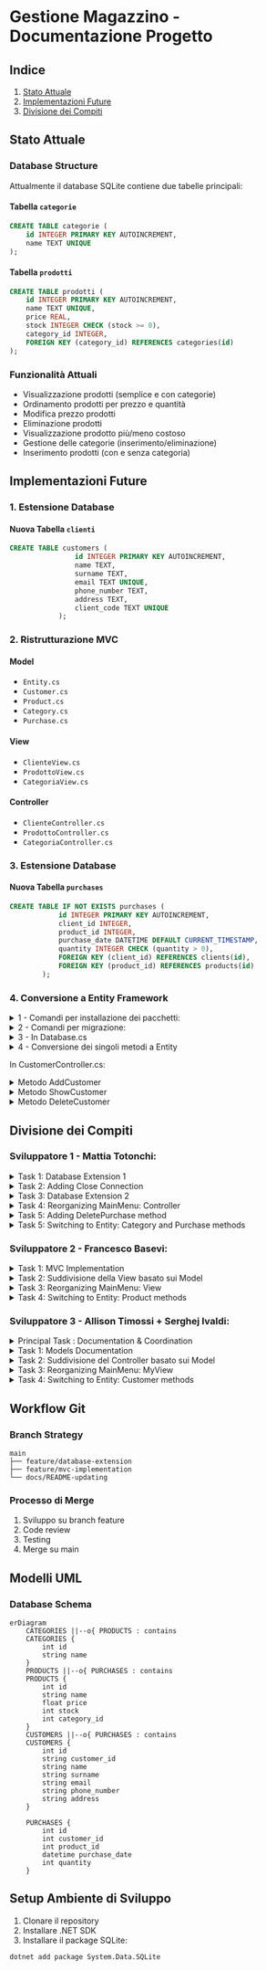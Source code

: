 # Gestione Magazzino - Documentazione Progetto

## Indice
1. [Stato Attuale](#stato-attuale)
2. [Implementazioni Future](#implementazioni-future)
3. [Divisione dei Compiti](#divisione-dei-compiti)

## Stato Attuale

### Database Structure
Attualmente il database SQLite contiene due tabelle principali:

#### Tabella `categorie`
```sql
CREATE TABLE categorie (
    id INTEGER PRIMARY KEY AUTOINCREMENT, 
    name TEXT UNIQUE
);
```

#### Tabella `prodotti`
```sql
CREATE TABLE prodotti (
    id INTEGER PRIMARY KEY AUTOINCREMENT, 
    name TEXT UNIQUE, 
    price REAL, 
    stock INTEGER CHECK (stock >= 0), 
    category_id INTEGER, 
    FOREIGN KEY (category_id) REFERENCES categories(id)
);
```

### Funzionalità Attuali
- Visualizzazione prodotti (semplice e con categorie)
- Ordinamento prodotti per prezzo e quantità
- Modifica prezzo prodotti
- Eliminazione prodotti
- Visualizzazione prodotto più/meno costoso
- Gestione delle categorie (inserimento/eliminazione)
- Inserimento prodotti (con e senza categoria)

## Implementazioni Future

### 1. Estensione Database
#### Nuova Tabella `clienti`
```sql
CREATE TABLE customers (
                id INTEGER PRIMARY KEY AUTOINCREMENT, 
                name TEXT, 
                surname TEXT, 
                email TEXT UNIQUE, 
                phone_number TEXT, 
                address TEXT, 
                client_code TEXT UNIQUE
            );
```

### 2. Ristrutturazione MVC
#### Model
- `Entity.cs`
- `Customer.cs`
- `Product.cs`
- `Category.cs`
- `Purchase.cs`

#### View
- `ClienteView.cs`
- `ProdottoView.cs`
- `CategoriaView.cs`

#### Controller
- `ClienteController.cs`
- `ProdottoController.cs`
- `CategoriaController.cs`

### 3. Estensione Database
#### Nuova Tabella `purchases`
```sql
CREATE TABLE IF NOT EXISTS purchases (
            id INTEGER PRIMARY KEY AUTOINCREMENT, 
            client_id INTEGER, 
            product_id INTEGER, 
            purchase_date DATETIME DEFAULT CURRENT_TIMESTAMP, 
            quantity INTEGER CHECK (quantity > 0),
            FOREIGN KEY (client_id) REFERENCES clients(id), 
            FOREIGN KEY (product_id) REFERENCES products(id)
        );
```
### 4. Conversione a Entity Framework

<details>
<summary>1 - Comandi per installazione dei pacchetti: </summary>

```bash
dotnet add package Microsoft.EntityFrameworkCore
```

```bash
dotnet add package Microsoft.EntityFrameworkCore.Sqlite
```
// dipendenza per poter usare il comando dotnet ef database update
```bash
dotnet add package Microsoft.EntityFrameworkCore.Design
```
// Se non dovesse andare aggiungere il pacchetto Microsoft.EntityFrameworkCore.Tools
```bash
dotnet add package Microsoft.EntityFrameworkCore.Tools
```
// installare ef globalmente (Che serve per eseguire i comandi ef)
```bash
dotnet tool install --global dotnet-ef
```
</details>

<details>
<summary>2 - Comandi per migrazione: </summary>

Eseguire la migrazione del database

```bash
dotnet ef migrations add InitialCreate
```
Eseguire l'aggiornamento del database
```bash
dotnet ef database update
```
</details>

<details>
<summary>3 - In Database.cs </summary>

-[x] Estensione della classe DbContext con Database
```csharp
class Database : DbContext
{
    //Aggiunta delle proprietà basate sui modelli
    private DbSet<Customer> _customers { get; set; }
    private DbSet<Category> _categories { get; set; }
    private DbSet<Product> _products { get; set; }
    private DbSet<Purchase> _purchases { get; set; }

    public DbSet<User> Users { get; set; } // Tabella degli utenti

    protected override void OnConfiguring(DbContextOptionsBuilder options)
    {
        options.UseSqlite("Data Source=database.db"); // Usa un database SQLite
    }
}

```
-[x] Rimozione del metodo CreateDatabase
</details>

<details>
<summary>4 - Conversione dei singoli metodi a Entity </summary>


In Database.cs: 
<details> <summary> Metodo AddCustomer </summary>

```csharp
//PRIMA
public void AddCustomer(string name, string surname, string email, string phoneNumber, string address, string clientCode)
    {
        string sql = "INSERT INTO customers (name, surname, email, phone_number, address, client_code) VALUES (@name, @surname, @email, @phoneNumber, @address, @clientCode)";
        OpenConnection();
        using var command = new SQLiteCommand(sql, _connection);
        command.Parameters.AddWithValue("@name", name);
        command.Parameters.AddWithValue("@surname", surname);
        command.Parameters.AddWithValue("@email", email);
        command.Parameters.AddWithValue("@phoneNumber", phoneNumber);
        command.Parameters.AddWithValue("@address", address);
        command.Parameters.AddWithValue("@clientCode", clientCode);
        command.ExecuteNonQuery();
    }
//DOPO
public void AddCustomer(string name, string surname, string email, Int64 phoneNumber, string address, string clientCode)
{
    _customers.Add(new Customer { Name = name, Surname = surname, Email = email, PhoneNumber = phoneNumber, Address = address, ClientCode = clientCode });
    SaveChanges();
}
```
</details>

<details> <summary> Metodo GetCustomer </summary>

```csharp
//PRIMA
public SQLiteDataReader GetCustomers()
    {
        string sql = "SELECT * FROM customers"; 
        OpenConnection();
        var command = new SQLiteCommand(sql, _connection);
        return command.ExecuteReader();
    }
//DOPO
public List<Customer> GetCustomers()
{
    return Customers.ToList();
}
```
</details>

<details> <summary> Metodo UpdateCustomer </summary>

```csharp
//PRIMA
public void UpdateCustomer(int id, string newName)
    {
        string sql = $"UPDATE customers SET name = '{newName}' WHERE id = {id}";
        OpenConnection();
        using var command = new SQLiteCommand(sql, _connection);
        command.ExecuteNonQuery();
    }
//DOPO
public void UpdateCustomer(int id, string newName)
    {
        foreach (Customer c in Customers)
        {
            if (c.Id == id)
            {
                c.Name = newName;
            }
        }
        SaveChanges();
    }
```
</details>

<details> <summary> Metodo DeleteCustomer </summary>

```csharp
//PRIMA
public void DeleteCustomer(int id)
    {
        string sql = $"DELETE FROM customers WHERE id = '{id}'";
        OpenConnection();
        using var command = new SQLiteCommand(sql, _connection);
        command.ExecuteNonQuery();
    }
//DOPO
public void DeleteCustomer(int id)
{
    foreach(Customer c in Customers)
    {
        if (c.Id == id)
        {
            Customers.Remove(c);
        }
    }
    SaveChanges();
}
```
</details>

</details>

In CustomerController.cs: 
<details> <summary> Metodo AddCustomer </summary>

```csharp
//PRIMA
private void AddCustomer()
{
    Console.WriteLine("Insert customer's name");
    string name = Console.ReadLine()!;
    Console.WriteLine("Insert customer's surname");
    string surname = Console.ReadLine()!;
    Console.WriteLine("Insert customer's email");
    string email = Console.ReadLine()!;
    Console.WriteLine("Insert customer's address");
    string address = Console.ReadLine()!;
    Console.WriteLine("Insert customer's phone number");
    string phoneNumber = Console.ReadLine()!;
    Console.WriteLine("Insert customer's code");
    string clientCode = Console.ReadLine()!;
    _database.AddCustomer(name, surname, email, phoneNumber, address, clientCode);
    _database.CloseConnection();
}
//DOPO
 private void AddCustomer()
{
    Console.WriteLine("Insert customer's name");
    string name = Console.ReadLine()!;
    Console.WriteLine("Insert customer's surname");
    string surname = Console.ReadLine()!;
    Console.WriteLine("Insert customer's email");
    string email = Console.ReadLine()!;
    Console.WriteLine("Insert customer's address");
    string address = Console.ReadLine()!;
    Console.WriteLine("Insert customer's phone number");
    Int64 phoneNumber = Convert.ToInt64(Console.ReadLine()!);
    Console.WriteLine("Insert customer's code");
    string clientCode = Console.ReadLine()!;
    _database.AddCustomer(name, surname, email, phoneNumber, address, clientCode);
    //_database.CloseConnection();
}
```
</details>

<details> <summary> Metodo ShowCustomer </summary>

```csharp
//PRIMA
private void ShowCustomers()
{
    using var reader = _database.GetCustomers();
    while (reader.Read())
    {
        _customerView.ShowCustomer(reader["id"].ToString(), reader["name"].ToString(), reader["surname"].ToString(), reader["email"].ToString(), reader["phone_number"].ToString(), reader["address"].ToString());
    }
    _database.CloseConnection();
    Console.ReadKey();
}
//DOPO
private void ShowCustomers()
{
    List<Customer> customers = _database.GetCustomers();
    foreach (Customer c in customers)
    {
        _customerView.ShowCustomer(c.Id.ToString(), c.Name.ToString(), c.Surname.ToString(), c.Email.ToString(),c.PhoneNumber.ToString(), c.Address.ToString());
    }
    //_database.CloseConnection();
    Console.ReadKey();
}
```

<details> <summary> Metodo UpdateCustomer </summary>

```csharp
//PRIMA
private void UpdateCustomer()
{
    ShowCustomers();  
    Console.WriteLine("Insert ID's customer");

    if (!int.TryParse(Console.ReadLine()!, out int id))
    {
        Console.WriteLine("Non valid ID.");
        return;
    }

    Console.WriteLine("Insert new customer's name");
    var newName = Console.ReadLine()!;

    if (string.IsNullOrWhiteSpace(newName))
    {
        Console.WriteLine("Name cannot be null");
        return;
    }

    _database.UpdateCustomer(id, newName);

    Console.WriteLine("Customer updated");
    _database.CloseConnection();
    Console.ReadKey();
}
//DOPO
private void UpdateCustomer()
{
ShowCustomers();
Console.WriteLine("Insert ID's customer");
var id = Convert.ToInt32(Console.ReadLine()!);
/*
if (!int.TryParse(Console.ReadLine()!, out int id))
{
    Console.WriteLine("Non valid ID.");
    return;
}
*/
Console.WriteLine("Insert new customer's name");
var newName = Console.ReadLine()!;

if (string.IsNullOrWhiteSpace(newName))
{
    Console.WriteLine("Name cannot be null");
    return;
}

_database.UpdateCustomer(id, newName);

Console.WriteLine("Customer updated");
//_database.CloseConnection();
Console.ReadKey();
}
```
</details>

</details>

<details> <summary> Metodo DeleteCustomer </summary>

```csharp
//PRIMA
private void DeleteCustomer()
{
    ShowCustomers();
    Console.WriteLine("Insert customer's ID");
    string id = Console.ReadLine()!;

    if (!int.TryParse(id, out int idConverted))
    {
        Console.WriteLine("Non valid ID.");
        return;
    }
    
    _database.DeleteCustomer(idConverted);
    _database.CloseConnection();        
}
//DOPO
private void DeleteCustomer()
{
    ShowCustomers();
    Console.WriteLine("Insert customer's ID");
    string id = Console.ReadLine()!;

    if (!int.TryParse(id, out int idConverted))
    {
        Console.WriteLine("Non valid ID.");
        return;
    }
    _database.DeleteCustomer(idConverted);
    //_database.CloseConnection();        
}
```
</details>


## Divisione dei Compiti

### Sviluppatore 1 - Mattia Totonchi: 


<details>
<summary>Task 1: Database Extension 1</summary>

**Branch**: `feature/creazione tabella clienti`
- [x] Creazione tabella `clienti`
- [x]  Test integrità database

</details>

<details>
<summary>Task 2: Adding Close Connection </summary>

- [x] Implementazione della chiusura della connessione al database
</details>

<details>
<summary>Task 3: Database Extension 2</summary>

**Branch**: `feature/creazione tabella acquisti`
- [x] Creazione tabella `purchases`
- [x] Implementazione delle relazioni necessarie
- [x] Test integrità database
- [x] Refactor del Database: spostamento da Program.cs a Database.cs
</details>

<details>
<summary>Task 4: Reorganizing MainMenu: Controller </summary>

</details>

<details>
<summary>Task 5: Adding DeletePurchase method </summary>

In PurchaseController.cs:
```c#
    private void DeletePurchase()
        {
            Console.WriteLine("Insert purchase Id");
            Int32.TryParse(Console.ReadLine()!, out int purchaseId);

            // Call the database method to delete the purchase
            _database.DeletePurchase(purchaseId);
        }
```
In Database.cs:
```c#
public void DeleteCustomer(int id)
    {
        // Iterate through the customer list to find and remove the specified customer.
        foreach (Customer c in _customers)
        {
            if (c.Id == id) // Check if the customer's ID matches the specified ID.
            {
                _customers.Remove(c); // Remove the customer from the set.
            }
        }
        SaveChanges(); // Persist changes to the database.
    }
```
</details>

<details>
<summary>Task 5: Switching to Entity: Category and Purchase methods </summary>
</details>

### Sviluppatore 2 - Francesco Basevi: 
<details>
<summary>Task 1: MVC Implementation</summary>

**Branch**: `feature/mvc-implementation`

- [x] Ristrutturazione del codice esistente in pattern MVC
- [x] Traduzione del progetto originale da Italiano a Inglese
</details>

<details>
<summary>Task 2: Suddivisione della View basato sui Model</summary>

- [x] `CustomerView.cs`: nuova view per `Customer`
- [x] `ProductView.cs`: nuova view per `Product`
- [x] `PurchaseView.cs`: nuova view per `Purchase`

</details>

<details>
<summary>Task 3: Reorganizing MainMenu: View </summary>
</details>

<details>
<summary>Task 4: Switching to Entity: Product methods </summary>
</details>

### Sviluppatore 3 - Allison Timossi + Serghej Ivaldi: 

<details>
<summary>Principal Task : Documentation & Coordination </summary>

**Branch**: `README-updating`

- Supervisione generale del progetto
- Mantenimento README.md **ad ogni implementazione**
- Coordinamento merge requests
</details>

<details>
<summary>Task 1: Models Documentation</summary>

**Branch**: `feature/modelName-model`
    - [x] Entity.cs
    - [x] Customer.cs
    - [x] Product.cs
    - [x] Purchase.cs
</details>

<details>
<summary>Task 2: Suddivisione del Controller basato sui Model</summary>

- [x] `CustomerController.cs`: nuovo controller per `Customer`
- [x] `ProductController.cs.cs`: nuovo controller per `Product`
- [x] `PurchaseController.cs`: nuovo controller per `Purchase`
</details>

<details>
<summary>Task 3: Reorganizing MainMenu: MyView </summary>

- [x] Rendere MainMenu più semplice: 
```csharp
    public void ShowMainMenu(){
        Console.WriteLine("1 - Manage Products");
        Console.WriteLine("2 - Manage Categories");
        Console.WriteLine("3 - Manage Customers");
        Console.WriteLine("4 - Manage Purchases");
        Console.WriteLine("5 - Exit");
    }
```
</details>

<details>
<summary>Task 4: Switching to Entity: Customer methods </summary>
</details>

## Workflow Git

### Branch Strategy
```
main
├── feature/database-extension
├── feature/mvc-implementation
└── docs/README-updating
```

### Processo di Merge
1. Sviluppo su branch feature
2. Code review
3. Testing
4. Merge su main

## Modelli UML

### Database Schema
```mermaid
erDiagram
    CATEGORIES ||--o{ PRODUCTS : contains
    CATEGORIES {
        int id
        string name
    }
    PRODUCTS ||--o{ PURCHASES : contains
    PRODUCTS {
        int id
        string name
        float price
        int stock
        int category_id
    }
    CUSTOMERS ||--o{ PURCHASES : contains
    CUSTOMERS {
        int id
        string customer_id
        string name
        string surname
        string email
        string phone_number
        string address
    }
    
    PURCHASES {
        int id
        int customer_id
        int product_id
        datetime purchase_date
        int quantity
    }
```


## Setup Ambiente di Sviluppo
1. Clonare il repository
2. Installare .NET SDK
3. Installare il package SQLite:
```bash
dotnet add package System.Data.SQLite
```